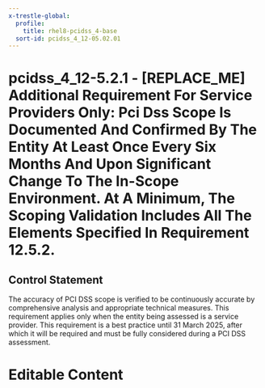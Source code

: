 ```yaml
---
x-trestle-global:
  profile:
    title: rhel8-pcidss_4-base
  sort-id: pcidss_4_12-05.02.01
---
```


# pcidss_4_12-5.2.1 - \[REPLACE_ME\] Additional Requirement For Service Providers Only: Pci Dss Scope Is Documented And Confirmed By The Entity At Least Once Every Six Months And Upon Significant Change To The In-Scope Environment. At A Minimum, The Scoping Validation Includes All The Elements Specified In Requirement 12.5.2.

## Control Statement

The accuracy of PCI DSS scope is verified to be continuously accurate by comprehensive
analysis and appropriate technical measures. This requirement applies only when the
entity being assessed is a service provider. This requirement is a best practice until
31 March 2025, after which it will be required and must be fully considered during a
PCI DSS assessment.

# Editable Content

<!-- Make additions and edits below -->
<!-- The above represents the contents of the control as received by the profile, prior to additions. -->
<!-- If the profile makes additions to the control, they will appear below. -->
<!-- The above markdown may not be edited but you may edit the content below, and/or introduce new additions to be made by the profile. -->
<!-- If there is a yaml header at the top, parameter values may be edited. Use --set-parameters to incorporate the changes during assembly. -->
<!-- The content here will then replace what is in the profile for this control, after running profile-assemble. -->
<!-- The current profile has no added parts for this control, but you may add new ones here. -->
<!-- Each addition must have a heading either of the form ## Control my_addition_name -->
<!-- or ## Part a. (where the a. refers to one of the control statement labels.) -->
<!-- "## Control" parts are new parts added after the statement part. -->
<!-- "## Part" parts are new parts added into the top-level statement part with that label. -->
<!-- Subparts may be added with nested hash levels of the form ### My Subpart Name -->
<!-- underneath the parent ## Control or ## Part being added -->
<!-- See https://oscal-compass.github.io/compliance-trestle/tutorials/ssp_profile_catalog_authoring/ssp_profile_catalog_authoring for guidance. -->
